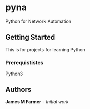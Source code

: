 # pyna
Python for Network Automation
##
## Getting Started
This is for projects for learning Python
### Prerequististes
Python3
## Authors
**James M Farmer** - *Initial work*
